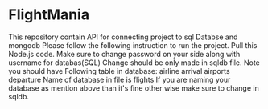 # FlightMania
This repository contain API for connecting project to sql Databse and mongodb
Please follow the following instruction to run the project.
Pull this Node.js code.
Make sure to change password on your side along with username for databas(SQL)
Change should be only made in sqldb file.
Note you should have Following table in database:
airline
arrival
airports
departure
Name of database in file is flights
If you are naming your database as mention above than it's fine other wise make sure to change in sqldb.

